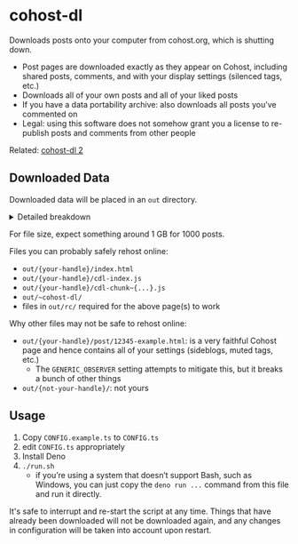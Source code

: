 # cohost-dl
Downloads posts onto your computer from cohost.org, which is shutting down.

- Post pages are downloaded exactly as they appear on Cohost, including shared posts, comments, and with your display settings (silenced tags, etc.)
- Downloads all of your own posts and all of your liked posts
- If you have a data portability archive: also downloads all posts you’ve commented on
- Legal: using this software does not somehow grant you a license to re-publish posts and comments from other people

Related: [cohost-dl 2](db)

## Downloaded Data
Downloaded data will be placed in an `out` directory.

<details>
<summary>Detailed breakdown</summary>

- HTML files openable in a web browser
  - `out/index.html`: a simple overview page
  - `out/~all/index.html`: The Cohost Archive Global Feed
  - `out/{handle}/index.html`: page that shows all posts from {handle}
  - `out/{handle}/post/12345-example.html`: page that shows just that post, as it appeared on cohost.org
- Page resources
  - `out/static/`: files from cohost.org/static, such as CSS files
  - `out/rc/attachment/`: post images and audio files
  - `out/rc/attachment-redirect/`: honestly, no idea. ostensibly also post attachments
  - `out/rc/avatar/`, `out/rc/default-avatar/`: user avatars
  - `out/rc/header/`: user header images
  - `out/rc/external/`: external images not hosted on cohost.org but included in posts
  - `out/{handle}/cdl-index.js`: full-text search index
  - `out/{handle}/cdl-chunk~{handle}~{n}.js`: post data used in the list of all posts
  - `out/~cohost-dl/`: Javascript for all generated pages
- Data files
  - `out/{your-handle}/liked.json`: data for all posts you liked
  - `out/{your-handle}/posts.json`: data for all posts you made
  - `out/{handle}/post/12345-example` (without `.html`): original data for that post from cohost.org
  - `out/~src/{site-version}/`: unpacked source code for the Cohost frontend (used to create cohost-dl Javascript)
  - `out/~headers.json`: stores content type headers for some URLs that don’t have a good file extension

</details>

For file size, expect something around 1 GB for 1000 posts.

Files you can probably safely rehost online:
- `out/{your-handle}/index.html`
- `out/{your-handle}/cdl-index.js`
- `out/{your-handle}/cdl-chunk~{...}.js`
- `out/~cohost-dl/`
- files in `out/rc/` required for the above page(s) to work

Why other files may not be safe to rehost online:
- `out/{your-handle}/post/12345-example.html`: is a very faithful Cohost page and hence contains all of your settings (sideblogs, muted tags, etc.)
  - The `GENERIC_OBSERVER` setting attempts to mitigate this, but it breaks a bunch of other things
- `out/{not-your-handle}/`: not yours

## Usage
1. Copy `CONFIG.example.ts` to `CONFIG.ts`
2. edit `CONFIG.ts` appropriately
3. Install Deno
4. `./run.sh`
    - if you’re using a system that doesn’t support Bash, such as Windows,
      you can just copy the `deno run ...` command from this file and run it directly.

It's safe to interrupt and re-start the script at any time.
Things that have already been downloaded will not be downloaded again,
and any changes in configuration will be taken into account upon restart.

